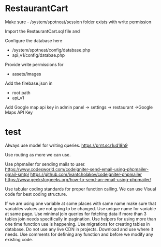 # RestaurantCart

Make sure
⁨- /system⁩/spotneat⁩/session folder exists with write permission

Import the RestaurantCart.sql file and

Configure the database here
- /system/spotneat/config/database.php
- api_v1/config/databae.php

Provide write permissions for
- assets/images

Add the firebase.json in 
- root path
- api_v1

Add Google map api key in 
admin panel -> settings -> restaurant ->Google Maps API Key


# test
Always use model for writing queries.
	https://prnt.sc/1ud18h9

Use routing as more we can use.

Use phpmailer for sending mails to user.
	https://www.codexworld.com/codeigniter-send-email-using-phpmailer-gmail-smtp/
	https://github.com/ivantcholakov/codeigniter-phpmailer
	https://www.geeksforgeeks.org/how-to-send-an-email-using-phpmailer/

Use tabular coding standards for proper function calling. We can use Visual code for best coding structure.

If we are using one variable at some places with same name make sure that variables values are not going to be changed.
Use unique name for variable at same page.
Use minimal join queries for fetching data if more than 3 tables join needs specifically in pagination.
Use helpers for using more than one time function use is happening.
Use migrations for creating tables in database. 
Do not use any live CDN in projects. Download and use where it needs.
Use comments for defining any function and before we modify any existing code.